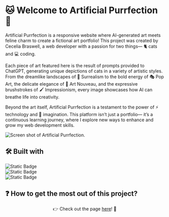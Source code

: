 # 🐱 Welcome to Artificial Purrfection 🎨  

Artificial Purrfection is a responsive website where AI-generated art meets feline charm to create a fictional art portfolio! This project was created by Cecelia Braswell, a web developer with a passion for two things— 🐈 cats and 💻 coding.  

Each piece of art featured here is the result of prompts provided to ChatGPT, generating unique depictions of cats in a variety of artistic styles. From the dreamlike landscapes of 🌌 Surrealism to the bold energy of 🎭 Pop Art, the delicate elegance of 🌿 Art Nouveau, and the expressive brushstrokes of 🖌️ Impressionism, every image showcases how AI can breathe life into creativity.  

Beyond the art itself, Artificial Purrfection is a testament to the power of ⚡ technology and 🎨 imagination. This platform isn’t just a portfolio— it’s a continuous learning journey, where I explore new ways to enhance and grow my web development skills.  

![Screen shot of Artificial Purrfection.](./images/Artificial-Purrfection.png)  

## 🛠️ Built with  

![Static Badge](https://img.shields.io/badge/HTML-%23FF5733)  
![Static Badge](https://img.shields.io/badge/CSS-%23663399)  
![Static Badge](https://img.shields.io/badge/JavaScript-%23F7DF1E)  

## ❓ How to get the most out of this project?  

<div align="center">
    👉 Check out the page <a href="https://ceceliabraswell.github.io/artificial-purrfection/">here</a>! 🚀
</div>
